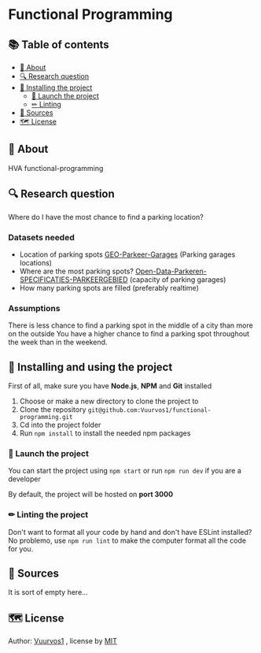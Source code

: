 # Functional Programming

## 📚 Table of contents

- [🤔 About](#-About)
- [🔍 Research question](#-Research-question)
- [🔧 Installing the project](#-Installing-and-using-the-project)
  - [🚀 Launch the project](#-Launch-the-project)
  - [✏ Linting](#-Linting-the-project)
- [📝 Sources](#-Sources)
- [🗺️ License](#-License)

## 🤔 About

HVA functional-programming

## 🔍 Research question

Where do I have the most chance to find a parking location?

### Datasets needed

- Location of parking spots
  [GEO-Parkeer-Garages](https://opendata.rdw.nl/Parkeren/GEO-Parkeer-Garages/t5pc-eb34) (Parking garages locations)
- Where are the most parking spots?
  [Open-Data-Parkeren-SPECIFICATIES-PARKEERGEBIED](https://opendata.rdw.nl/Parkeren/Open-Data-Parkeren-SPECIFICATIES-PARKEERGEBIED/b3us-f26s) (capacity of parking garages)
- How many parking spots are filled (preferably realtime)

### Assumptions

There is less chance to find a parking spot in the middle of a city than more on the outside
You have a higher chance to find a parking spot throughout the week than in the weekend.

## 🔧 Installing and using the project

First of all, make sure you have **Node.js**, **NPM** and **Git** installed

1. Choose or make a new directory to clone the project to
2. Clone the repository
   `git@github.com:Vuurvos1/functional-programming.git`
3. Cd into the project folder
4. Run `npm install` to install the needed npm packages

### 🚀 Launch the project

You can start the project using `npm start`
or run `npm run dev` if you are a developer

By default, the project will be hosted on **port 3000**

### ✏ Linting the project

Don't want to format all your code by hand and don't have ESLint installed? No problemo, use `npm run lint` to make the computer format all the code for you.

## 📝 Sources

It is sort of empty here...

## 🗺️ License

Author: [Vuurvos1](https://github.com/Vuurvos1) , license by [MIT](https://github.com/Vuurvos1/functional-programming/blob/main/LICENSE)
